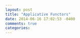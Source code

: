 ```yaml
---
layout: post
title: "Applicative Functors"
date: 2014-06-16 17:02:53 -0400
comments: true
categories: 
---
```

